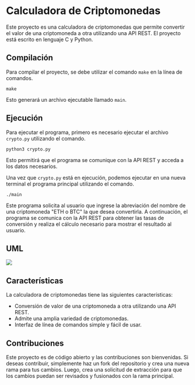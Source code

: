 
# Calculadora de Criptomonedas

Este proyecto es una calculadora de criptomonedas que permite convertir el valor de una criptomoneda a otra utilizando una API REST. El proyecto está escrito en lenguaje C y Python.

## Compilación

Para compilar el proyecto, se debe utilizar el comando `make` en la línea de comandos.
``` 
make
``` 
Esto generará un archivo ejecutable llamado `main`.

## Ejecución

Para ejecutar el programa, primero es necesario ejecutar el archivo `crypto.py` utilizando el comando.
``` 
python3 crypto.py
``` 
Esto permitirá que el programa se comunique con la API REST y acceda a los datos necesarios.

Una vez que `crypto.py` está en ejecución, podemos ejecutar en una nueva terminal el programa principal utilizando el comando.
``` 
./main
``` 
Este programa solicita al usuario que ingrese la abreviación del nombre de una criptomoneda "ETH o BTC" la que desea convertirla. A continuación, el programa se comunica con la API REST para obtener las tasas de conversión y realiza el cálculo necesario para mostrar el resultado al usuario.
## UML
**![](https://lh4.googleusercontent.com/1D4AhRKN4CP9tq8p8BeXainWJHmkiwWXpUcDbzDtzyCXOK7UL1WasMhM77cv_08BFZzz-Ai3d7d8zNja_qU2t9kKXBIIytkmgDG5kXp3CYTTms4N3V_CwD4KuH9nVC1v74_igjXoj0Ao4roSE_ZeZrn_Ag=nw)**
##
## Características

La calculadora de criptomonedas tiene las siguientes características:

-   Conversión de valor de una criptomoneda a otra utilizando una API REST.
-   Admite una amplia variedad de criptomonedas.
-   Interfaz de línea de comandos simple y fácil de usar.

## Contribuciones

Este proyecto es de código abierto y las contribuciones son bienvenidas. Si deseas contribuir, simplemente haz un fork del repositorio y crea una nueva rama para tus cambios. Luego, crea una solicitud de extracción para que los cambios puedan ser revisados y fusionados con la rama principal.

